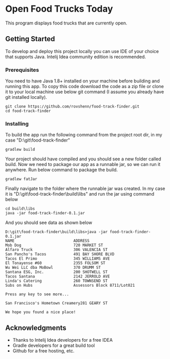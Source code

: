 # Open Food Trucks Today

This program displays food trucks that are currently open.

## Getting Started

To develop and deploy this project locally you can use IDE of your choice that supports Java. Intelij Idea community edition is recommended.

### Prerequisites

You need to have Java 1.8+ installed on your machine before building and running this app. To copy this code download the code as a zip file or clone it
to your local machine use below git command (I assume you already have git installed locally).

```
git clone https://github.com/rovshenn/food-track-finder.git
cd food-track-finder
```

### Installing

To build the app run the following command from the project root dir, in my case "D:\git\food-track-finder\"

```
gradlew build
```

Your project should have compiled and you should see a new folder called build. Now we need to package our app as a runnable jar,
so we can run it anywhere. Run below command to package the build.

```
gradlew fatJar
```

Finally navigate to the folder where the runnable jar was created. In my case it is "D:\git\food-track-finder\build\libs"
and run the jar using command below

```
cd build\libs
java -jar food-track-finder-0.1.jar
```

And you should see data as shown below

```
D:\git\food-track-finder\build\libs>java -jar food-track-finder-0.1.jar
NAME                          ADDRESS
Mob Dog                       720 MARKET ST
Alfaro Truck                  306 VALENCIA ST
San Pancho's Tacos            491 BAY SHORE BLVD
Tacos El Primo                345 WILLIAMS AVE
El Tonayense #60              2355 FOLSOM ST
Wu Wei LLC dba MoBowl         370 DRUMM ST
Santana ESG, Inc.             200 SHOTWELL ST
Tacos Santana                 2142 JERROLD AVE
Linda's Catering              260 TOWNSEND ST
Subs on Hubs                  Assessors Block 8711/Lot021

Press any key to see more...

San Francisco's Hometown Creamery281 GEARY ST

We hope you found a nice place!
```

## Acknowledgments

* Thanks to Intelij Idea developers for a free IDEA
* Gradle developers for a great build tool
* Github for a free hosting, etc.
